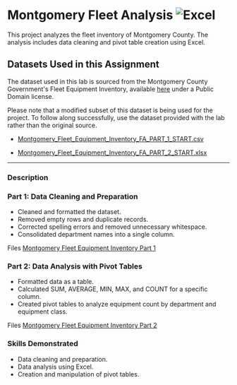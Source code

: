 # Montgomery Fleet Analysis  ![Excel](https://img.shields.io/badge/-Excel-217346?style=flat&logo=microsoft-excel&logoColor=white)

This project analyzes the fleet inventory of Montgomery County. The analysis includes data cleaning and pivot table creation using Excel. 

## Datasets Used in this Assignment
The dataset used in this lab is sourced from the Montgomery County Government's Fleet Equipment Inventory, available [here](https://data.montgomerycountymd.gov/Government/Fleet-Equipment-Inventory/93vc-wpdr/about_data) under a Public Domain license.

Please note that a modified subset of this dataset is being used for the project. To follow along successfully, use the dataset provided with the lab rather than the original source.

- [Montgomery_Fleet_Equipment_Inventory_FA_PART_1_START.csv](https://github.com/DavidDanielz/Montgomery-Fleet-Analysis/blob/d0a1481dce3cdcb0fbf679f723bcc81ee391a794/Montgomery_Fleet_Equipment_Inventory_FA_PART_1_START%20(1).csv)

- [Montgomery_Fleet_Equipment_Inventory_FA_PART_2_START.xlsx](https://github.com/DavidDanielz/Montgomery-Fleet-Analysis/blob/e8ebd6e475e7eda712e3715509a8ec1fbcaa7a68/Montgomery_Fleet_Equipment_Inventory_FA_PART_2_START%20(1).xlsx)

---

### Description

### Part 1: Data Cleaning and Preparation

- Cleaned and formatted the dataset.
- Removed empty rows and duplicate records.
- Corrected spelling errors and removed unnecessary whitespace.
- Consolidated department names into a single column.

Files [Montgomery Fleet Equipment Inventory Part 1](Montgomery_Fleet_Equipment_Inventory_FA_PART_1_END.XLSX.xlsx)

### Part 2: Data Analysis with Pivot Tables

- Formatted data as a table.
- Calculated SUM, AVERAGE, MIN, MAX, and COUNT for a specific column.
- Created pivot tables to analyze equipment count by department and equipment class.

Files [Montgomery Fleet Equipment Inventory Part 2](Montgomery_Fleet_Equipment_Inventory_FA_PART_2_END.XLSX.xlsx)

### Skills Demonstrated

- Data cleaning and preparation.
- Data analysis using Excel.
- Creation and manipulation of pivot tables.

